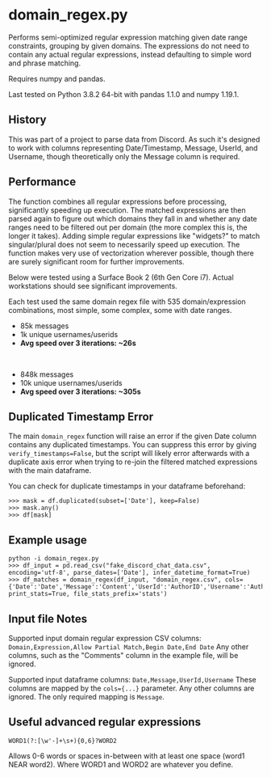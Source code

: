 # domain_regex.py
Performs semi-optimized regular expression matching given date range constraints, grouping by given domains. The expressions do not need to contain any actual regular expressions, instead defaulting to simple word and phrase matching. 

Requires numpy and pandas.

Last tested on Python 3.8.2 64-bit with pandas 1.1.0 and numpy 1.19.1.

## History
This was part of a project to parse data from Discord. As such it's designed to work with columns representing Date/Timestamp, Message, UserId, and Username, though theoretically only the Message column is required.

## Performance
The function combines all regular expressions before processing, significantly speeding up execution. The matched expressions are then parsed again to figure out which domains they fall in and whether any date ranges need to be filtered out per domain (the more complex this is, the longer it takes). Adding simple regular expressions like "widgets?" to match singular/plural does not seem to necessarily speed up execution. The function makes very use of vectorization wherever possible, though there are surely significant room for further improvements.

Below were tested using a Surface Book 2 (6th Gen Core i7). Actual workstations should see significant improvements.

Each test used the same domain regex file with 535 domain/expression combinations, most simple, some complex, some with date ranges.

- 85k messages
- 1k unique usernames/userids
- **Avg speed over 3 iterations: ~26s**
<br />

- 848k messages
- 10k unique usernames/userids
- **Avg speed over 3 iterations: ~305s**

## Duplicated Timestamp Error
The main `domain_regex` function will raise an error if the given Date column contains any duplicated timestamps. You can suppress this error by giving `verify_timestamps=False`, but the script will likely error afterwards with a duplicate axis error when trying to re-join the filtered matched expressions with the main dataframe.

You can check for duplicate timestamps in your dataframe beforehand:
```
>>> mask = df.duplicated(subset=['Date'], keep=False)
>>> mask.any()
>>> df[mask]
```
## Example usage
```
python -i domain_regex.py
>>> df_input = pd.read_csv("fake_discord_chat_data.csv", encoding='utf-8', parse_dates=['Date'], infer_datetime_format=True)
>>> df_matches = domain_regex(df_input, "domain_regex.csv", cols={'Date':'Date','Message':'Content','UserId':'AuthorID','Username':'Author'}, print_stats=True, file_stats_prefix='stats')
```

## Input file Notes
Supported input domain regular expression CSV columns: `Domain,Expression,Allow Partial Match,Begin Date,End Date`
Any other columns, such as the "Comments" column in the example file, will be ignored.

Supported input dataframe columns: `Date,Message,UserId,Username`
These columns are mapped by the `cols={...}` parameter. Any other columns are ignored. The only required mapping is `Message`. 

## Useful advanced regular expressions
```
WORD1(?:[\w'-]+\s+){0,6}?WORD2
```
Allows 0-6 words or spaces in-between with at least one space (word1 NEAR word2). Where WORD1 and WORD2 are whatever you define.
